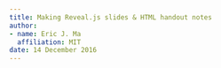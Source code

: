 ```yaml
---
title: Making Reveal.js slides & HTML handout notes
author:
- name: Eric J. Ma
  affiliation: MIT
date: 14 December 2016
---
```


